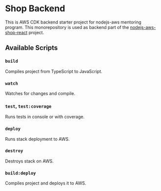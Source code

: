 # Shop Backend

This is AWS CDK backend starter project for nodejs-aws mentoring program. This monorepository is used as backend part of the [nodejs-aws-shop-react](https://github.com/CarphatianSnake/nodejs-aws-shop-react) project.

## Available Scripts

### `build`

Compiles project from TypeScript to JavaScript.

### `watch`

Watches for changes and compile.

### `test`, `test:coverage`

Runs tests in console or with coverage.

### `deploy`

Runs stack deployment to AWS.

### `destroy`

Destroys stack on AWS.

### `build:deploy`

Compiles project and deploys it to AWS.

